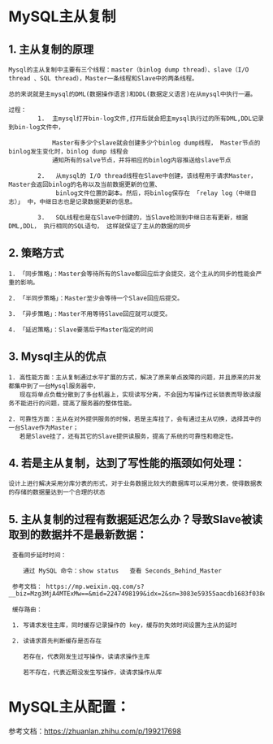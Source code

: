 # MySQL主从复制
## 1. 主从复制的原理

    Mysql的主从复制中主要有三个线程：master（binlog dump thread）、slave（I/O thread 、SQL thread），Master一条线程和Slave中的两条线程。
    
    总的来说就是主mysql的DML(数据操作语言)和DDL(数据定义语言)在从mysql中执行一遍。 

    过程：
            1.  主mysql打开bin-log文件,打开后就会把主mysql执行过的所有DML,DDL记录到bin-log文件中，
    
                Master有多少个slave就会创建多少个binlog dump线程， Master节点的binlog发生变化时，binlog dump 线程会
                通知所有的salve节点，并将相应的binlog内容推送给slave节点
            
            2.   从mysql的 I/O thread线程在Slave中创建，该线程用于请求Master，Master会返回binlog的名称以及当前数据更新的位置、
                 binlog文件位置的副本。然后，将binlog保存在 「relay log（中继日志）」 中，中继日志也是记录数据更新的信息。
            
            3.   SQL线程也是在Slave中创建的，当Slave检测到中继日志有更新，根据DML,DDL， 执行相同的SQL语句， 这样就保证了主从的数据的同步
            
## 2. 策略方式

    1. 「同步策略」：Master会等待所有的Slave都回应后才会提交，这个主从的同步的性能会严重的影响。
    
    2. 「半同步策略」：Master至少会等待一个Slave回应后提交。
    
    3. 「异步策略」：Master不用等待Slave回应就可以提交。
    
    4. 「延迟策略」：Slave要落后于Master指定的时间
    
  
## 3. Mysql主从的优点


    1. 高性能方面：主从复制通过水平扩展的方式，解决了原来单点故障的问题，并且原来的并发都集中到了一台Mysql服务器中，
       现在将单点负载分散到了多台机器上，实现读写分离，不会因为写操作过长锁表而导致读服务不能进行的问题，提高了服务器的整体性能。

    2. 可靠性方面：主从在对外提供服务的时候，若是主库挂了，会有通过主从切换，选择其中的一台Slave作为Master；
       若是Slave挂了，还有其它的Slave提供读服务，提高了系统的可靠性和稳定性。


## 4. 若是主从复制，达到了写性能的瓶颈如何处理：
    
    设计上进行解决采用分库分表的形式，对于业务数据比较大的数据库可以采用分表，使得数据表的存储的数据量达到一个合理的状态
    
    
 ## 5. 主从复制的过程有数据延迟怎么办？导致Slave被读取到的数据并不是最新数据：
 
     查看同步延时时间：
        
        通过 MySQL 命令：show status   查看 Seconds_Behind_Master
 
     参考文档： https://mp.weixin.qq.com/s?__biz=Mzg3MjA4MTExMw==&mid=2247498199&idx=2&sn=3083e59355aacdb1683f038e40764913
     
     缓存路由：
     
     1. 写请求发往主库，同时缓存记录操作的 key，缓存的失效时间设置为主从的延时
    
     2. 读请求首先判断缓存是否存在
        
        若存在，代表刚发生过写操作，读请求操作主库
        
        若不存在，代表近期没发生写操作，读请求操作从库
        
# MySQL主从配置：

   参考文档：https://zhuanlan.zhihu.com/p/199217698
 
 
